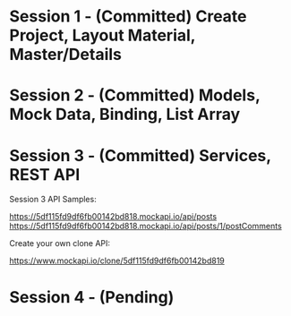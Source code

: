 # Session 1 - (Committed) Create Project, Layout Material, Master/Details 
# Session 2 - (Committed) Models, Mock Data, Binding, List Array 
# Session 3 - (Committed) Services, REST API

Session 3 API Samples:

https://5df115fd9df6fb00142bd818.mockapi.io/api/posts
https://5df115fd9df6fb00142bd818.mockapi.io/api/posts/1/postComments

Create your own clone API:

https://www.mockapi.io/clone/5df115fd9df6fb00142bd819

# Session 4 - (Pending)
